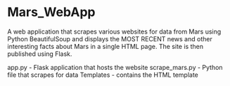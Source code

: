 # Mars_WebApp
A web application that scrapes various websites for data from Mars using Python BeautifulSoup and displays the MOST RECENT news and other interesting facts about Mars in a single HTML page. The site is then published using Flask.

app.py - Flask application that hosts the website
scrape_mars.py - Python file that scrapes for data
Templates - contains the HTML template
